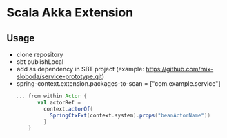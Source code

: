 # Scala Akka Extension

## Usage

* clone repository
* sbt publishLocal
* add as dependency in SBT project (example: https://github.com/mix-sloboda/service-prototype.git)
* spring-context.extension.packages-to-scan = ["com.example.service"]

```scala 
   ... from within Actor { 
          val actorRef = 
            context.actorOf(
              SpringCtxExt(context.system).props("beanActorName")) 
            }
       }   
````